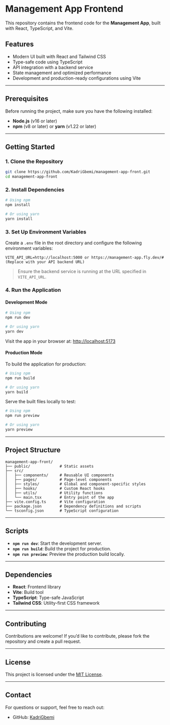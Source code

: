 
# Management App Frontend

This repository contains the frontend code for the **Management App**, built with React, TypeScript, and Vite.

## Features
- Modern UI built with React and Tailwind CSS
- Type-safe code using TypeScript
- API integration with a backend service
- State management and optimized performance
- Development and production-ready configurations using Vite

---

## Prerequisites

Before running the project, make sure you have the following installed:

- **Node.js** (v16 or later)
- **npm** (v8 or later) or **yarn** (v1.22 or later)

---

## Getting Started

### 1. Clone the Repository

```bash
git clone https://github.com/KadriGbemi/management-app-front.git
cd management-app-front
```

### 2. Install Dependencies

```bash
# Using npm
npm install

# Or using yarn
yarn install
```

### 3. Set Up Environment Variables

Create a `.env` file in the root directory and configure the following environment variables:

```env
VITE_API_URL=http://localhost:5000 or https://management-app.fly.dev/# (Replace with your API backend URL)
```

> Ensure the backend service is running at the URL specified in `VITE_API_URL`.

### 4. Run the Application

#### Development Mode

```bash
# Using npm
npm run dev

# Or using yarn
yarn dev
```

Visit the app in your browser at: [http://localhost:5173](http://localhost:5173)

#### Production Mode

To build the application for production:

```bash
# Using npm
npm run build

# Or using yarn
yarn build
```

Serve the built files locally to test:

```bash
# Using npm
npm run preview

# Or using yarn
yarn preview
```

---

## Project Structure

```plaintext
management-app-front/
├── public/             # Static assets
├── src/
│   ├── components/     # Reusable UI components
│   ├── pages/          # Page-level components
│   ├── styles/         # Global and component-specific styles
│   ├── hooks/          # Custom React hooks
│   ├── utils/          # Utility functions
│   └── main.tsx        # Entry point of the app
├── vite.config.ts      # Vite configuration
├── package.json        # Dependency definitions and scripts
└── tsconfig.json       # TypeScript configuration
```

---

## Scripts

- **`npm run dev`**: Start the development server.
- **`npm run build`**: Build the project for production.
- **`npm run preview`**: Preview the production build locally.

---

## Dependencies

- **React**: Frontend library
- **Vite**: Build tool
- **TypeScript**: Type-safe JavaScript
- **Tailwind CSS**: Utility-first CSS framework

---

## Contributing

Contributions are welcome! If you’d like to contribute, please fork the repository and create a pull request.

---

## License

This project is licensed under the [MIT License](LICENSE).

---

## Contact

For questions or support, feel free to reach out:

- GitHub: [KadriGbemi](https://github.com/KadriGbemi)
